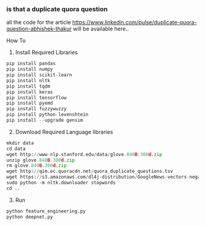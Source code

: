 ### is that a duplicate quora question

all the code for the article https://www.linkedin.com/pulse/duplicate-quora-question-abhishek-thakur will be available here..

How To 
1. Install Required Libraries

```python
pip install pandas
pip install numpy
pip install scikit-learn
pip install nltk
pip install tqdm
pip install keras
pip install tensorflow
pip install pyemd
pip install fuzzywuzzy
pip install python-levenshtein
pip install --upgrade gensim
```
2. Download Required Language libraries

```python
mkdir data
cd data
wget http://www-nlp.stanford.edu/data/glove.840B.300d.zip
unzip glove.840B.300d.zip
rm glove.840B.300d.zip
wget http://qim.ec.quoracdn.net/quora_duplicate_questions.tsv
wget https://s3.amazonaws.com/dl4j-distribution/GoogleNews-vectors-negative300.bin.gz
sudo python -m nltk.downloader stopwords
cd ..
```

3. Run

```python
python feature_engineering.py
python deepnet.py
```
